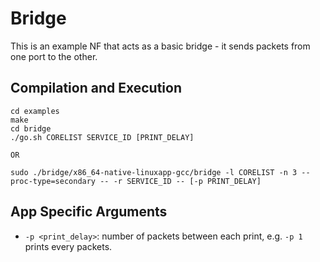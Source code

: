 Bridge
==
This is an example NF that acts as a basic bridge - it sends packets from one port to the other.

Compilation and Execution
--
```
cd examples
make
cd bridge
./go.sh CORELIST SERVICE_ID [PRINT_DELAY]

OR

sudo ./bridge/x86_64-native-linuxapp-gcc/bridge -l CORELIST -n 3 --proc-type=secondary -- -r SERVICE_ID -- [-p PRINT_DELAY]
```

App Specific Arguments
--
  - `-p <print_delay>`: number of packets between each print, e.g. `-p 1` prints every packets.
